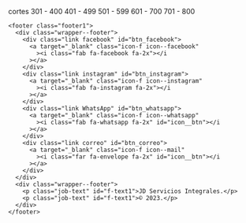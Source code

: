 
cortes
301 - 400
401 - 499
501 - 599
601 - 700
701 - 800


    <footer class="footer1">
      <div class="wrapper--footer">
        <div class="link facebook" id="btn_facebook">
          <a target="_blank" class="icon-f icon--facebook"
            ><i class="fab fa-facebook fa-2x"></i
          ></a>
        </div>
        <div class="link instagram" id="btn_instagram">
          <a target="_blank" class="icon-f icon--instagram"
            ><i class="fab fa-instagram fa-2x"></i
          ></a>
        </div>
        <div class="link WhatsApp" id="btn_whatsapp">
          <a target="_blank" class="icon-f icon--whatsapp"
            ><i class="fab fa-whatsapp fa-2x" id="icon__btn"></i
          ></a>
        </div>
        <div class="link correo" id="btn_correo">
          <a target="_blank" class="icon-f icon--mail"
            ><i class="far fa-envelope fa-2x" id="icon__btn"></i
          ></a>
        </div>
      </div>
      <div class="wrapper--footer">
        <p class="job-text" id="f-text1">JD Servicios Integrales.</p>
        <p class="job-text" id="f-text1">© 2023.</p>
      </div>
    </footer>

